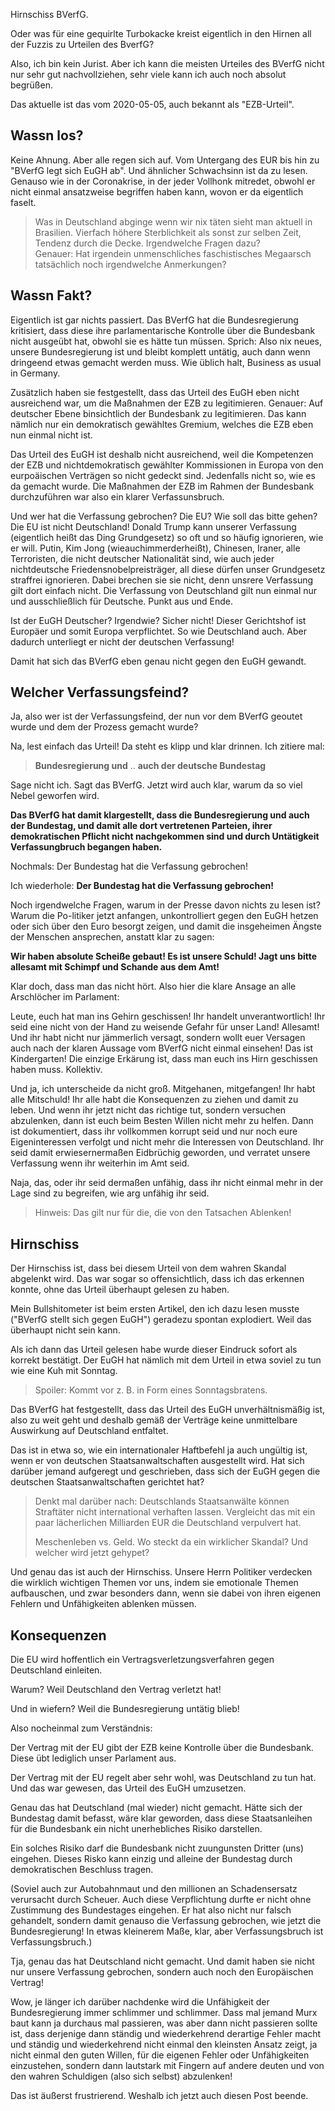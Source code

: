 Hirnschiss BVerfG.

Oder was für eine gequirlte Turbokacke kreist eigentlich in den Hirnen all der Fuzzis
zu Urteilen des BverfG?

Also, ich bin kein Jurist.  Aber ich kann die meisten Urteiles des BVerfG nicht nur sehr gut nachvollziehen,
sehr viele kann ich auch noch absolut begrüßen.

Das aktuelle ist das vom 2020-05-05, auch bekannt als "EZB-Urteil".


## Wassn los?

Keine Ahnung.  Aber alle regen sich auf.  Vom Untergang des EUR bis hin zu "BVerfG legt sich EuGH ab".
Und ähnlicher Schwachsinn ist da zu lesen.  Genauso wie in der Coronakrise, in der jeder Vollhonk mitredet,
obwohl er nicht einmal ansatzweise begriffen haben kann, wovon er da eigentlich faselt.

> Was in Deutschland abginge wenn wir nix täten sieht man aktuell in Brasilien.
> Vierfach höhere Sterblichkeit als sonst zur selben Zeit, Tendenz durch die Decke. Irgendwelche Fragen dazu?  
> Genauer:  Hat irgendein unmenschliches faschistisches Megaarsch tatsächlich noch irgendwelche Anmerkungen?


## Wassn Fakt?

Eigentlich ist gar nichts passiert.  Das BVerfG hat die Bundesregierung kritisiert, dass diese ihre parlamentarische
Kontrolle über die Bundesbank nicht ausgeübt hat, obwohl sie es hätte tun müssen.  Sprich: Also nix neues,
unsere Bundesregierung ist und bleibt komplett untätig, auch dann wenn dringeend etwas gemacht werden muss.
Wie üblich halt, Business as usual in Germany.

Zusätzlich haben sie festgestellt, dass das Urteil des EuGH eben nicht ausreichend war, um die Maßnahmen der
EZB zu legitimieren.  Genauer:  Auf deutscher Ebene binsichtlich der Bundesbank zu legitimieren.
Das kann nämlich nur ein demokratisch gewähltes Gremium, welches die EZB eben nun einmal nicht ist.

Das Urteil des EuGH ist deshalb nicht ausreichend, weil die Kompetenzen der EZB und nichtdemokratisch gewählter
Kommissionen in Europa von den eurpoäischen Verträgen so nicht gedeckt sind.  Jedenfalls nicht so, wie es da
gemacht wurde.  Die Maßnahmen der EZB im Rahmen der Bundesbank durchzuführen war also ein klarer Verfassunsbruch.

Und wer hat die Verfassung gebrochen?  Die EU?  Wie soll das bitte gehen?  Die EU ist nicht Deutschland!
Donald Trump kann unserer Verfassung (eigentlich heißt das Ding Grundgesetz) so oft und so häufig ignorieren,
wie er will.  Putin, Kim Jong (wieauchimmerderheißt), Chinesen, Iraner, alle Terroristen, die nicht deutscher
Nationalität sind, wie auch jeder nichtdeutsche Friedensnobelpreisträger, all diese dürfen unser Grundgesetz
straffrei ignorieren.  Dabei brechen sie sie nicht, denn unsrere Verfassung gilt dort einfach nicht.
Die Verfassung von Deutschland gilt nun einmal nur und ausschließlich für Deutsche.  Punkt aus und Ende.

Ist der EuGH Deutscher?  Irgendwie?  Sicher nicht!  Dieser Gerichtshof ist Europäer und somit Europa verpflichtet.
So wie Deutschland auch.  Aber dadurch unterliegt er nicht der deutschen Verfassung!

Damit hat sich das BVerfG eben genau nicht gegen den EuGH gewandt.


## Welcher Verfassungsfeind?

Ja, also wer ist der Verfassungsfeind, der nun vor dem BVerfG geoutet wurde und dem der Prozess gemacht wurde?

Na, lest einfach das Urteil!  Da steht es klipp und klar drinnen.  Ich zitiere mal:

> **Bundesregierung und** .. **auch der deutsche Bundestag**

Sage nicht ich.  Sagt das BVerfG.  Jetzt wird auch klar, warum da so viel Nebel geworfen wird.

**Das BVerfG hat damit klargestellt, dass die Bundesregierung und auch der Bundestag, und damit alle
dort vertretenen Parteien, ihrer demokratischen Pflicht nicht nachgekommen sind und durch Untätigkeit
Verfassungbruch begangen haben.**

Nochmals:  Der Bundestag hat die Verfassung gebrochen!

Ich wiederhole:  **Der Bundestag hat die Verfassung gebrochen!**

Noch irgendwelche Fragen, warum in der Presse davon nichts zu lesen ist?  Warum die Po-litiker jetzt
anfangen, unkontrolliert gegen den EuGH hetzen oder sich über den Euro besorgt zeigen,
und damit die insgeheimen Ängste der Menschen ansprechen, anstatt klar zu sagen:

**Wir haben absolute Scheiße gebaut!  Es ist unsere Schuld!  Jagt uns bitte allesamt mit Schimpf und Schande aus dem Amt!**

Klar doch, dass man das nicht hört.  Also hier die klare Ansage an alle Arschlöcher im Parlament:

Leute, euch hat man ins Gehirn geschissen!  Ihr handelt unverantwortlich!  Ihr seid eine nicht von der Hand
zu weisende Gefahr für unser Land!  Allesamt!  Und ihr habt nicht nur jämmerlich versagt, sondern wollt euer
Versagen auch nach der klaren Aussage vom BVerfG nicht einmal einsehen!  Das ist Kindergarten!
Die einzige Erkärung ist, dass man euch ins Hirn geschissen haben muss.  Kollektiv.

Und ja, ich unterscheide da nicht groß.  Mitgehanen, mitgefangen!  Ihr habt alle Mitschuld!
Ihr alle habt die Konsequenzen zu ziehen und damit zu leben.  Und wenn ihr jetzt nicht das richtige tut,
sondern versuchen abzulenken, dann ist euch beim Besten Willen nicht mehr zu helfen.  Dann ist dokumentiert,
dass ihr vollkommen korrupt seid und nur noch eure Eigeninteressen verfolgt und nicht mehr die Interessen
von Deutschland.  Ihr seid damit erwiesernermaßen Eidbrüchig geworden, und verratet unsere Verfassung
wenn ihr weiterhin im Amt seid.

Naja, das, oder ihr seid dermaßen unfähig, dass ihr nicht einmal mehr in der Lage sind zu begreifen,
wie arg unfähig ihr seid.

> Hinweis:  Das gilt nur für die, die von den Tatsachen Ablenken!


## Hirnschiss

Der Hirnschiss ist, dass bei diesem Urteil von dem wahren Skandal abgelenkt wird.
Das war sogar so offensichtlich, dass ich das erkennen konnte, ohne das Urteil überhaupt gelesen zu haben.

Mein Bullshitometer ist beim ersten Artikel, den ich dazu lesen musste ("BVerfG stellt sich gegen EuGH")
geradezu spontan explodiert.  Weil das überhaupt nicht sein kann.

Als ich dann das Urteil gelesen habe wurde dieser Eindruck sofort als korrekt bestätigt.
Der EuGH hat nämlich mit dem Urteil in etwa soviel zu tun wie eine Kuh mit Sonntag.

> Spoiler: Kommt vor z. B. in Form eines Sonntagsbratens.

Das BVerfG hat festgestellt, dass das Urteil des EuGH unverhältnismäßig ist,
also zu weit geht und deshalb gemäß der Verträge keine unmittelbare Auswirkung auf Deutschland entfaltet.

Das ist in etwa so, wie ein internationaler Haftbefehl ja auch ungültig ist, wenn er von deutschen
Staatsanwaltschaften ausgestellt wird.  Hat sich darüber jemand aufgeregt und geschrieben,
dass sich der EuGH gegen die deutschen Staatsanwaltschaften gerichtet hat?

> Denkt mal darüber nach:  Deutschlands Staatsanwälte können Straftäter nicht international verhaften lassen.
> Vergleicht das mit ein paar lächerlichen Milliarden EUR die Deutschland verpulvert hat.
>
> Meschenleben vs. Geld.  Wo steckt da ein wirklicher Skandal?  Und welcher wird jetzt gehypet?

Und genau das ist auch der Hirnschiss.  Unsere Herrn Politiker verdecken die wirklich wichtigen
Themen vor uns, indem sie emotionale Themen aufbauschen, und zwar besonders dann, wenn sie
dabei von ihren eigenen Fehlern und Unfähigkeiten ablenken müssen.


## Konsequenzen

Die EU wird hoffentlich ein Vertragsverletzungsverfahren gegen Deutschland einleiten.

Warum?  Weil Deutschland den Vertrag verletzt hat!

Und in wiefern?  Weil die Bundesregierung untätig blieb!

Also nocheinmal zum Verständnis:

Der Vertrag mit der EU gibt der EZB keine Kontrolle über die Bundesbank.
Diese übt lediglich unser Parlament aus.

Der Vertrag mit der EU regelt aber sehr wohl, was Deutschland zu tun hat.
Und das war gewesen, das Urteil des EuGH umzusetzen.

Genau das hat Deutschland (mal wieder) nicht gemacht.
Hätte sich der Bundestag damit befasst, wäre klar geworden, dass diese Staatsanleihen
für die Bundesbank ein nicht unerhebliches Risiko darstellen.

Ein solches Risiko darf die  Bundesbank nicht zuungunsten Dritter (uns) eingehen.
Dieses Risko kann einzig und alleine der Bundestag durch demokratischen Beschluss tragen.

(Soviel auch zur Autobahnmaut und den millionen an Schadensersatz verursacht durch Scheuer.
Auch diese Verpflichtung durfte er nicht ohne Zustimmung des Bundestages eingehen.
Er hat also nicht nur falsch gehandelt, sondern damit genauso die Verfassung gebrochen,
wie jetzt die Bundesregierung!  In etwas kleinerem Maße, klar, aber Verfassungsbruch ist Verfassungsbruch.)

Tja, genau das hat Deutschland nicht gemacht.  Und damit haben sie nicht nur unsere
Verfassung gebrochen, sondern auch noch den Europäischen Vertrag!

Wow, je länger ich darüber nachdenke wird die Unfähigkeit der Bundesregierung
immer schlimmer und schlimmer.  Dass mal jemand Murx baut kann ja durchaus mal passieren,
was aber dann nicht passieren sollte ist, dass derjenige dann ständig und wiederkehrend
derartige Fehler macht und ständig und wiederkehrend nicht einmal den kleinsten Ansatz
zeigt, ja nicht einmal den guten Willen, für die eigenen Fehler oder Unfähigkeiten
einzustehen, sondern dann lautstark mit Fingern auf andere deuten und von den wahren
Schuldigen (also sich selbst) abzulenken!

Das ist äußerst frustrierend.  Weshalb ich jetzt auch diesen Post beende.
